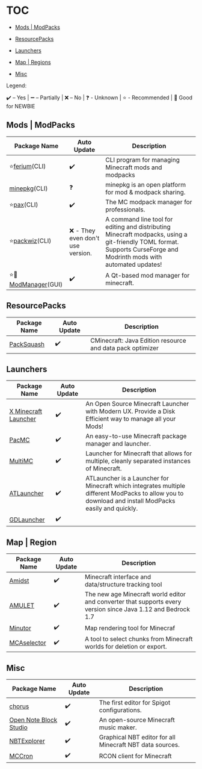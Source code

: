 # TOC

- [Mods | ModPacks](README.md#mods--modpacks)

- [ResourcePacks](README.md#resourcepacks)

- [Launchers](README.md#launchers)

- [Map | Regions](README.md#map--region)

- [Misc](README.md#misc)

Legend:

✔️ – Yes | ➖ – Partially | ❌ – No
| ❓ - Unknown | ⭐ - Recommended | 🔎 Good for NEWBIE

## Mods | ModPacks

| Package Name                                                    | Auto Update                      | Description                                                                                                                                                          |
| --------------------------------------------------------------- | -------------------------------- | -------------------------------------------------------------------------------------------------------------------------------------------------------------------- |
| ⭐[ferium](https://github.com/gorilla-devs/ferium)(CLI)          | ✔️                               | CLI program for managing Minecraft mods and modpacks                                                                                                                 |
| [minepkg](https://preview.minepkg.io)(CLI)                      | ❓                                | minepkg is an open platform for mod & modpack sharing.                                                                                                               |
| ⭐[pax](https://github.com/froehlichA/pax)(CLI)                  | ✔️                               | The MC modpack manager for professionals.                                                                                                                            |
| ⭐[packwiz](https://github.com/packwiz/packwiz)(CLI)             | ❌ - They even don't use version. | A command line tool for editing and distributing Minecraft modpacks, using a git-friendly TOML format. Supports CurseForge and Modrinth mods with automated updates! |
| ⭐🔎[ModManager](https://github.com/kaniol-lck/modmanager/)(GUI) | ✔️                               | A Qt-based mod manager for minecraft.                                                                                                                                |

## ResourcePacks

| Package Name                                              | Auto Update | Description                                               |
| --------------------------------------------------------- | ----------- | --------------------------------------------------------- |
| [PackSquash](https://comunidadaylas.github.io/PackSquash) | ✔️          | CMinecraft: Java Edition resource and data pack optimizer |

## Launchers

| Package Name                                             | Auto Update | Description                                                                                                                                           |
| -------------------------------------------------------- | ----------- | ----------------------------------------------------------------------------------------------------------------------------------------------------- |
| [X Minecraft Launcher](https://xmcl.app/)                | ✔️          | An Open Source Minecraft Launcher with Modern UX. Provide a Disk Efficient way to manage all your Mods!                                               |
| [PacMC](https://github.com/jakobkmar/pacmc)              | ✔️          | An easy-to-use Minecraft package manager and launcher.                                                                                                |
| [MultiMC](https://multimc.org/)                          | ✔️          | Launcher for Minecraft that allows for multiple, cleanly separated instances of Minecraft.                                                            |
| [ATLauncher](https://github.com/ATLauncher/ATLauncher)   | ✔️          | ATLauncher is a Launcher for Minecraft which integrates multiple different ModPacks to allow you to download and install ModPacks easily and quickly. |
| [GDLauncher](https://github.com/gorilla-devs/GDLauncher) | ✔️          |                                                                                                                                                       |

## Map | Region

| Package Name                                          | Auto Update | Description                                                                                                  |
| ----------------------------------------------------- | ----------- | ------------------------------------------------------------------------------------------------------------ |
| [Amidst](https://github.com/toolbox4minecraft/amidst) | ✔️          | Minecraft interface and data/structure tracking tool                                                         |
| [AMULET](https://www.amuletmc.com/)                   | ✔️          | The new age Minecraft world editor and converter that supports every version since Java 1.12 and Bedrock 1.7 |
| [Minutor](http://seancode.com/minutor/)               | ✔️          | Map rendering tool for Minecraf                                                                              |
| [MCAselector](https://github.com/Querz/mcaselector)   | ✔️          | A tool to select chunks from Minecraft worlds for deletion or export.                                        |

## Misc

| Package Name                                                             | Auto Update | Description                                              |
| ------------------------------------------------------------------------ | ----------- | -------------------------------------------------------- |
| [chorus](https://chorusmc.org)                                           | ✔️          | The first editor for Spigot configurations.              |
| [Open Note Block Studio](https://github.com/OpenNBS/OpenNoteBlockStudio) | ✔️          | An open-source Minecraft music maker.                    |
| [NBTExplorer](https://github.com/jaquadro/NBTExplorer)                   | ✔️          | Graphical NBT editor for all Minecraft NBT data sources. |
| [MCCron](https://github.com/Tiiffi/mcrcon)                               | ✔️          | RCON client for Minecraft                                |
